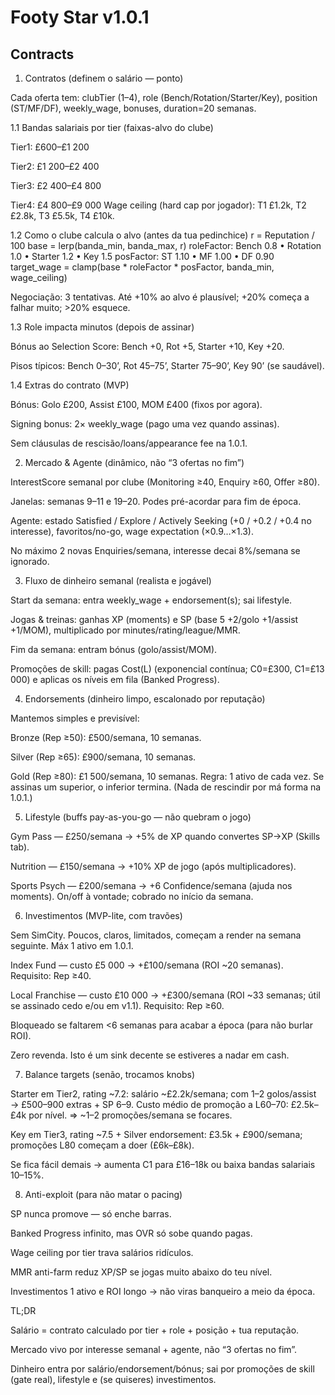 # Footy Star v1.0.1
## Contracts
1) Contratos (definem o salário — ponto)

Cada oferta tem: clubTier (1–4), role (Bench/Rotation/Starter/Key), position (ST/MF/DF), weekly_wage, bonuses, duration=20 semanas.

1.1 Bandas salariais por tier (faixas-alvo do clube)

Tier1: £600–£1 200

Tier2: £1 200–£2 400

Tier3: £2 400–£4 800

Tier4: £4 800–£9 000
Wage ceiling (hard cap por jogador): T1 £1.2k, T2 £2.8k, T3 £5.5k, T4 £10k.

1.2 Como o clube calcula o alvo (antes da tua pedinchice)
r = Reputation / 100
base = lerp(banda_min, banda_max, r)
roleFactor: Bench 0.8 • Rotation 1.0 • Starter 1.2 • Key 1.5
posFactor: ST 1.10 • MF 1.00 • DF 0.90
target_wage = clamp(base * roleFactor * posFactor, banda_min, wage_ceiling)


Negociação: 3 tentativas. Até +10% ao alvo é plausível; +20% começa a falhar muito; >20% esquece.

1.3 Role impacta minutos (depois de assinar)

Bónus ao Selection Score: Bench +0, Rot +5, Starter +10, Key +20.

Pisos típicos: Bench 0–30’, Rot 45–75’, Starter 75–90’, Key 90’ (se saudável).

1.4 Extras do contrato (MVP)

Bónus: Golo £200, Assist £100, MOM £400 (fixos por agora).

Signing bonus: 2× weekly_wage (pago uma vez quando assinas).

Sem cláusulas de rescisão/loans/appearance fee na 1.0.1.

2) Mercado & Agente (dinâmico, não “3 ofertas no fim”)

InterestScore semanal por clube (Monitoring ≥40, Enquiry ≥60, Offer ≥80).

Janelas: semanas 9–11 e 19–20. Podes pré-acordar para fim de época.

Agente: estado Satisfied / Explore / Actively Seeking (+0 / +0.2 / +0.4 no interesse), favoritos/no-go, wage expectation (×0.9…×1.3).

No máximo 2 novas Enquiries/semana, interesse decai 8%/semana se ignorado.

3) Fluxo de dinheiro semanal (realista e jogável)

Start da semana: entra weekly_wage + endorsement(s); sai lifestyle.

Jogas & treinas: ganhas XP (moments) e SP (base 5 +2/golo +1/assist +1/MOM), multiplicado por minutes/rating/league/MMR.

Fim da semana: entram bónus (golo/assist/MOM).

Promoções de skill: pagas Cost(L) (exponencial contínua; C0=£300, C1=£13 000) e aplicas os níveis em fila (Banked Progress).

4) Endorsements (dinheiro limpo, escalonado por reputação)

Mantemos simples e previsível:

Bronze (Rep ≥50): £500/semana, 10 semanas.

Silver (Rep ≥65): £900/semana, 10 semanas.

Gold (Rep ≥80): £1 500/semana, 10 semanas.
Regra: 1 ativo de cada vez. Se assinas um superior, o inferior termina. (Nada de rescindir por má forma na 1.0.1.)

5) Lifestyle (buffs pay-as-you-go — não quebram o jogo)

Gym Pass — £250/semana → +5% de XP quando convertes SP→XP (Skills tab).

Nutrition — £150/semana → +10% XP de jogo (após multiplicadores).

Sports Psych — £200/semana → +6 Confidence/semana (ajuda nos moments).
On/off à vontade; cobrado no início da semana.

6) Investimentos (MVP-lite, com travões)

Sem SimCity. Poucos, claros, limitados, começam a render na semana seguinte. Máx 1 ativo em 1.0.1.

Index Fund — custo £5 000 → +£100/semana (ROI ~20 semanas). Requisito: Rep ≥40.

Local Franchise — custo £10 000 → +£300/semana (ROI ~33 semanas; útil se assinado cedo e/ou em v1.1). Requisito: Rep ≥60.

Bloqueado se faltarem <6 semanas para acabar a época (para não burlar ROI).

Zero revenda. Isto é um sink decente se estiveres a nadar em cash.

7) Balance targets (senão, trocamos knobs)

Starter em Tier2, rating ~7.2: salário ~£2.2k/semana; com 1–2 golos/assist → £500–900 extras + SP 6–9.
Custo médio de promoção a L60–70: £2.5k–£4k por nível. ⇒ ~1–2 promoções/semana se focares.

Key em Tier3, rating ~7.5 + Silver endorsement: £3.5k + £900/semana; promoções L80 começam a doer (£6k–£8k).

Se fica fácil demais → aumenta C1 para £16–18k ou baixa bandas salariais 10–15%.

8) Anti-exploit (para não matar o pacing)

SP nunca promove — só enche barras.

Banked Progress infinito, mas OVR só sobe quando pagas.

Wage ceiling por tier trava salários ridículos.

MMR anti-farm reduz XP/SP se jogas muito abaixo do teu nível.

Investimentos 1 ativo e ROI longo → não viras banqueiro a meio da época.

TL;DR

Salário = contrato calculado por tier + role + posição + tua reputação.

Mercado vivo por interesse semanal + agente, não “3 ofertas no fim”.

Dinheiro entra por salário/endorsement/bónus; sai por promoções de skill (gate real), lifestyle e (se quiseres) investimentos.